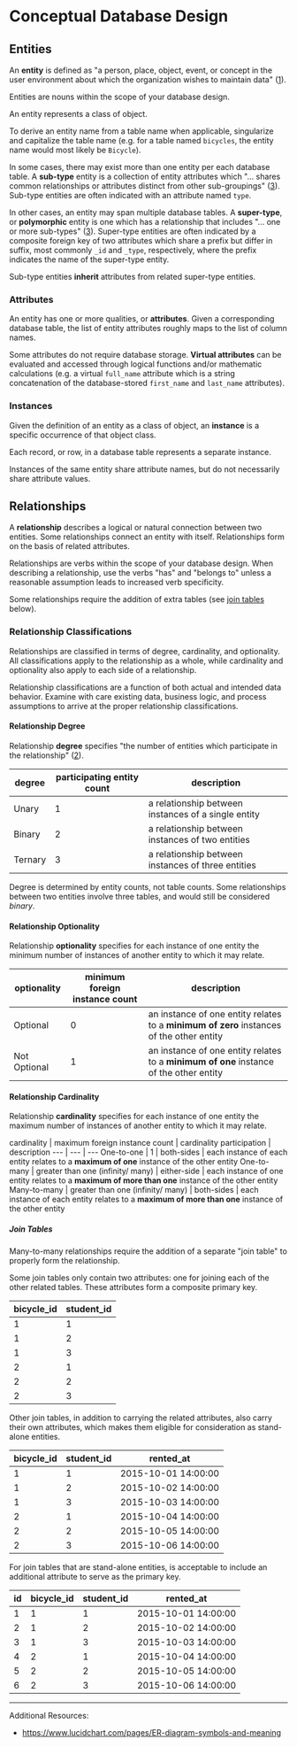 # Conceptual Database Design

## Entities

An **entity** is defined as "a person, place, object, event, or concept in the user environment about which the organization wishes to maintain data" ([1](/README.md/#accompanying-textbook)).

Entities are nouns within the scope of your database design.

An entity represents a class of object.

To derive an entity name from a table name when applicable, singularize and capitalize the table name (e.g. for a table named `bicycles`, the entity name would most likely be `Bicycle`).

In some cases, there may exist more than one entity per each database table. A **sub-type** entity is a collection of entity attributes which "... shares common relationships or attributes distinct from other sub-groupings" ([3](/README.md/#accompanying-textbook)). Sub-type entities are often indicated with an attribute named `type`.

In other cases, an entity may span multiple database tables. A **super-type**, or **polymorphic** entity is one which has a relationship that includes "... one or more sub-types" ([3](/README.md/#accompanying-textbook)). Super-type entities are often indicated by a composite foreign key of two attributes which share a prefix but differ in suffix, most commonly `_id` and `_type`, respectively, where the prefix indicates the name of the super-type entity.

Sub-type entities **inherit** attributes from related super-type entities.

### Attributes

An entity has one or more qualities, or **attributes**. Given a corresponding database table, the list of entity attributes roughly maps to the list of column names.

Some attributes do not require database storage. **Virtual attributes** can be evaluated and accessed through logical functions and/or mathematic calculations
 (e.g. a virtual `full_name` attribute which is a string concatenation of the database-stored `first_name` and `last_name` attributes).

### Instances

Given the definition of an entity as a class of object, an **instance** is a specific occurrence of that object class.

Each record, or row, in a database table represents a separate instance.

Instances of the same entity share attribute names, but do not necessarily share attribute values.

## Relationships

A **relationship** describes a logical or natural connection between two entities. Some relationships connect an entity with itself. Relationships form on the basis of related attributes.

Relationships are verbs within the scope of your database design. When describing a relationship, use the verbs "has" and "belongs to" unless a reasonable assumption leads to increased verb specificity.

Some relationships require the addition of extra tables (see [join tables](#join-tables) below).

### Relationship Classifications

Relationships are classified in terms of degree, cardinality, and optionality. All classifications apply to the relationship as a whole, while
 cardinality and optionality also apply to each side of a relationship.

Relationship classifications are a function of both actual and intended data behavior. Examine with care existing data, business logic, and process assumptions to arrive at the proper relationship classifications.

#### Relationship Degree

Relationship **degree** specifies "the number of entities which participate in the relationship" ([2](/README.md/#accompanying-textbook)).

degree | participating entity count | description
--- | --- | ---
Unary | 1 | a relationship between instances of a single entity
Binary | 2 | a relationship between instances of two entities
Ternary | 3 | a relationship between instances of three entities

Degree is determined by entity counts, not table counts. Some relationships between two entities involve three tables, and would still be considered *binary*.

#### Relationship Optionality

Relationship **optionality** specifies for each instance of one entity the minimum number of instances of another entity to which it may relate.

optionality | minimum foreign instance count | description
--- | --- | ---
Optional | 0 | an instance of one entity relates to a **minimum of zero** instances of the other entity
Not Optional | 1 | an instance of one entity relates to a **minimum of one** instance of the other entity

#### Relationship Cardinality

Relationship **cardinality** specifies for each instance of one entity the maximum number of instances of another entity to which it may relate.

cardinality | maximum foreign instance count | cardinality participation | description
--- | --- | ---
One-to-one | 1 | both-sides | each instance of each entity relates to a **maximum of one** instance of the other entity
One-to-many | greater than one (infinity/ many) | either-side | each instance of one entity relates to a **maximum of more than one** instance of the other entity
Many-to-many | greater than one (infinity/ many) | both-sides | each instance of each entity relates to a **maximum of more than one** instance of the other entity

##### Join Tables

Many-to-many relationships require the addition of a separate "join table" to properly form the relationship.

Some join tables only contain two attributes: one for joining each of the other related tables. These attributes form a composite primary key.

bicycle_id | student_id
--- | ---
1 | 1
1 | 2
1 | 3
2 | 1
2 | 2
2 | 3

Other join tables, in addition to carrying the related attributes, also carry their own attributes, which makes them eligible for consideration as stand-alone entities.

bicycle_id | student_id | rented_at
--- | --- | ---
1 | 1 | 2015-10-01 14:00:00
1 | 2 | 2015-10-02 14:00:00
1 | 3 | 2015-10-03 14:00:00
2 | 1 | 2015-10-04 14:00:00
2 | 2 | 2015-10-05 14:00:00
2 | 3 | 2015-10-06 14:00:00

For join tables that are stand-alone entities, is acceptable to include an additional attribute to serve as the primary key.

id | bicycle_id | student_id | rented_at
--- | --- | --- | ---
1 | 1 | 1 | 2015-10-01 14:00:00
2 | 1 | 2 | 2015-10-02 14:00:00
3 | 1 | 3 | 2015-10-03 14:00:00
4 | 2 | 1 | 2015-10-04 14:00:00
5 | 2 | 2 | 2015-10-05 14:00:00
6 | 2 | 3 | 2015-10-06 14:00:00

<hr>

Additional Resources:

 + https://www.lucidchart.com/pages/ER-diagram-symbols-and-meaning
